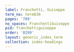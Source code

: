 ```yaml
---
label: Franchetti, Guiseppe
term_no: term830
pages: '709'
no_spaces: FranchettiGuiseppe
pid: franchettiguiseppe
order: '0299'
layout: generic_index_term
collection: index-headings
---
```

